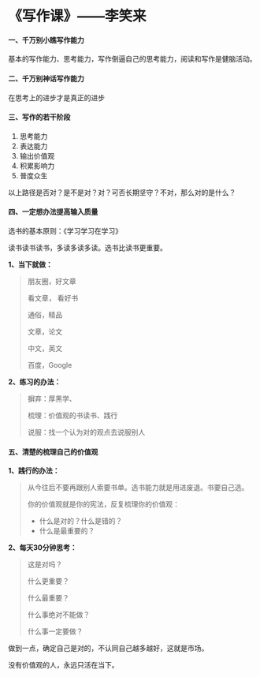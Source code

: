 # 《写作课》——李笑来





#### 一、千万别小瞧写作能力

基本的写作能力、思考能力，写作倒逼自己的思考能力，阅读和写作是健脑活动。

#### 二、千万别神话写作能力

在思考上的进步才是真正的进步

#### 三、写作的若干阶段

1. 思考能力
2. 表达能力
3. 输出价值观
4. 积累影响力
5. 普度众生

以上路径是否对？是不是对？对？可否长期坚守？不对，那么对的是什么？

#### 四、一定想办法提高输入质量

选书的基本原则：《学习学习在学习》

读书读书读书，多读多读多读。选书比读书更重要。

**1、当下就做：**

> 朋友圈，好文章
>
> 看文章， 看好书
>
> 通俗，精品
>
> 文章，论文
>
> 中文，英文
>
> 百度，Google

**2、练习的办法：**

> 摒弃：厚黑学、
>
> 梳理：价值观的书读书、践行
>
> 说服：找一个认为对的观点去说服别人

#### 五、清楚的梳理自己的价值观

**1、践行的办法：**

> 从今往后不要再跟别人索要书单。选书能力就是用进废退。书要自己选。
>
> 你的价值观就是你的宪法，反复梳理你的价值观：
>
> - 什么是对的？什么是错的？
> - 什么是最重要的？

**2、每天30分钟思考：**

> 这是对吗？
>
> 什么更重要？
>
> 什么最重要？
>
> 什么事绝对不能做？
>
> 什么事一定要做？

做到一点，确定自己是对的，不认同自己越多越好，这就是市场。

没有价值观的人，永远只活在当下。

